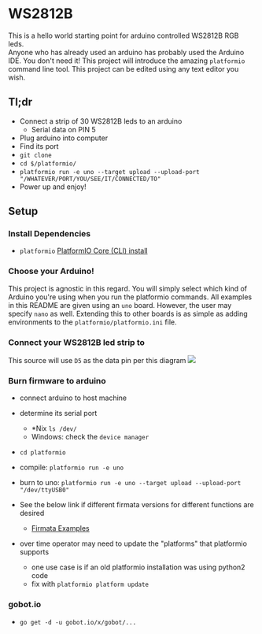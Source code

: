 # WS2812B
This is a hello world starting point for arduino controlled WS2812B RGB leds.  
Anyone who has already used an arduino has probably used the Arduino IDE. You
don't need it!  This project will introduce the amazing `platformio` command
line tool. This project can be edited using any text editor you wish.

## Tl;dr
* Connect a strip of 30 WS2812B leds to an arduino
  * Serial data on PIN 5
* Plug arduino into computer
* Find its port
* `git clone `
* `cd $/platformio/`
* `platformio run -e uno --target upload --upload-port "/WHATEVER/PORT/YOU/SEE/IT/CONNECTED/TO"`
* Power up and enjoy!

## Setup

### Install Dependencies
* `platformio` [PlatformIO Core (CLI) install](http://docs.platformio.org/en/latest/installation.html)

### Choose your Arduino!
This project is agnostic in this regard.  You will simply select which kind of
Arduino you're using when you run the platformio commands.  All examples in this
README are given using an `uno` board.  However, the user may specify `nano` as
well.  Extending this to other boards is as simple as adding environments to the
`platformio/platformio.ini` file.

### Connect your WS2812B led strip to
This source will use `D5` as the data pin per this diagram
![](https://i2.wp.com/randomnerdtutorials.com/wp-content/uploads/2016/09/WS2812B-with-Arduino_bb.png?resize=700%2C423&ssl=1)

### Burn firmware to arduino
* connect arduino to host machine
* determine its serial port
  * *Nix `ls /dev/`
  * Windows: check the `device manager`
* `cd platformio`
* compile: `platformio run -e uno`
* burn to uno: `platformio run -e uno --target upload --upload-port "/dev/ttyUSB0"`

* See the below link if different firmata versions for different functions are desired
  * [Firmata Examples](https://platformio.org/lib/show/307/Firmata/examples)
* over time operator may need to update the "platforms" that platformio supports
  * one use case is if an old platformio installation was using python2 code
  * fix with `platformio platform update`

### gobot.io
* `go get -d -u gobot.io/x/gobot/...`